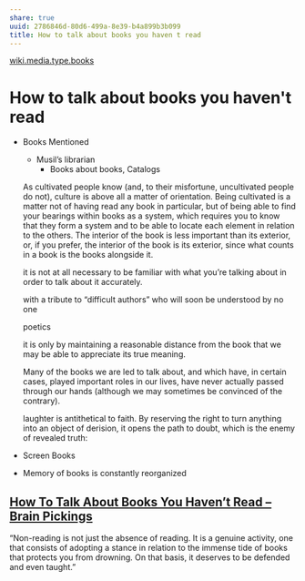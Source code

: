 ```yaml
---
share: true
uuid: 2786846d-80d6-499a-8e39-b4a899b3b099
title: How to talk about books you haven t read
---
```

[wiki.media.type.books](../a3a80e28-c537-4091-a06f-3d20f44ec6a2)
# How to talk about books you haven't read
*   Books Mentioned
    *   Musil’s librarian
        *   Books about books, Catalogs

    As cultivated people know (and, to their misfortune, uncultivated people do not), culture is above all a matter of orientation. Being cultivated is a matter not of having read any book in particular, but of being able to find your bearings within books as a system, which requires you to know that they form a system and to be able to locate each element in relation to the others. The interior of the book is less important than its exterior, or, if you prefer, the interior of the book is its exterior, since what counts in a book is the books alongside it.

    it is not at all necessary to be familiar with what you’re talking about in order to talk about it accurately.

    with a tribute to “difficult authors” who will soon be understood by no one

    poetics

    it is only by maintaining a reasonable distance from the book that we may be able to appreciate its true meaning.

    Many of the books we are led to talk about, and which have, in certain cases, played important roles in our lives, have never actually passed through our hands (although we may sometimes be convinced of the contrary).

    laughter is antithetical to faith. By reserving the right to turn anything into an object of derision, it opens the path to doubt, which is the enemy of revealed truth:

*   Screen Books
*   Memory of books is constantly reorganized

## [How To Talk About Books You Haven’t Read – Brain Pickings](https://www.brainpickings.org/2012/06/15/how-to-talk-about-books-you-havent-read/)

“Non-reading is not just the absence of reading. It is a genuine activity, one that consists of adopting a stance in relation to the immense tide of books that protects you from drowning. On that basis, it deserves to be defended and even taught.”